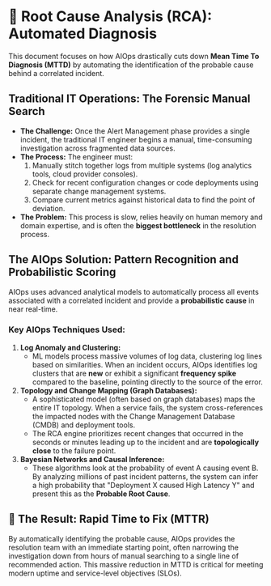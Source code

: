# 🔎 Root Cause Analysis (RCA): Automated Diagnosis

This document focuses on how AIOps drastically cuts down **Mean Time To Diagnosis (MTTD)** by automating the identification of the probable cause behind a correlated incident.

## Traditional IT Operations: The Forensic Manual Search

* **The Challenge:** Once the Alert Management phase provides a single incident, the traditional IT engineer begins a manual, time-consuming investigation across fragmented data sources.
* **The Process:** The engineer must:
    1.  Manually stitch together logs from multiple systems (log analytics tools, cloud provider consoles).
    2.  Check for recent configuration changes or code deployments using separate change management systems.
    3.  Compare current metrics against historical data to find the point of deviation.
* **The Problem:** This process is slow, relies heavily on human memory and domain expertise, and is often the **biggest bottleneck** in the resolution process.

## The AIOps Solution: Pattern Recognition and Probabilistic Scoring

AIOps uses advanced analytical models to automatically process all events associated with a correlated incident and provide a **probabilistic cause** in near real-time.

### Key AIOps Techniques Used:

1.  **Log Anomaly and Clustering:**
    * ML models process massive volumes of log data, clustering log lines based on similarities. When an incident occurs, AIOps identifies log clusters that are **new** or exhibit a significant **frequency spike** compared to the baseline, pointing directly to the source of the error.
2.  **Topology and Change Mapping (Graph Databases):**
    * A sophisticated model (often based on graph databases) maps the entire IT topology. When a service fails, the system cross-references the impacted nodes with the Change Management Database (CMDB) and deployment tools.
    * The RCA engine prioritizes recent changes that occurred in the seconds or minutes leading up to the incident and are **topologically close** to the failure point.
3.  **Bayesian Networks and Causal Inference:**
    * These algorithms look at the probability of event A causing event B. By analyzing millions of past incident patterns, the system can infer a high probability that "Deployment X caused High Latency Y" and present this as the **Probable Root Cause**.

## 🚀 The Result: Rapid Time to Fix (MTTR)

By automatically identifying the probable cause, AIOps provides the resolution team with an immediate starting point, often narrowing the investigation down from hours of manual searching to a single line of recommended action. This massive reduction in MTTD is critical for meeting modern uptime and service-level objectives (SLOs).